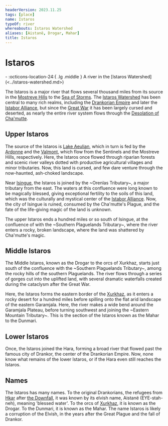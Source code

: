 ```yaml
---
headerVersion: 2023.11.25
tags: [place]
name: Istaros
typeOf: river
whereabouts: Istaros Watershed
aliases: [Aistanë, Drogar, Mahar]
title: Istaros
---
```

# Istaros
<div class="grid cards ext-narrow-margin ext-one-column" markdown>
-    :octicons-location-24:{ .lg .middle } A river in the [Istaros Watershed](<../istaros-watershed.md>)  
</div>


The Istaros is a major river that flows several thousand miles from its source in the [Mostreve Hills](<../../greater-sembara/mostreve-hills.md>) to the [Sea of Storms](<../../greater-dunmar/sea-of-storms.md>). The [Istaros Watershed](<../istaros-watershed.md>) has been central to many rich realms, including the [Drankorian Empire](<../../../history/drankorian-era/drankorian-empire.md>) and later the [Istabor Alliance](<../../../history/istabor-alliance.md>), but since the [Great War](<../../../events/1500s/great-war.md>) it has been largely cursed and deserted, as nearly the entire river system flows through the [Desolation of Cha'mutte](<../desolation-of-cha-mutte.md>). 
## Upper Istaros

The source of the Istaros is [Lake Aeulian](<./lake-aeulian.md>), which in turn is fed by the [Ardonne](<./ardonne.md>) and the [Valmont](<./valmont.md>), which flow from the Sentinels and the Mostreve Hills, respectively. Here, the Istaros once flowed through riparian forests and scenic river valleys dotted with productive agricultural villages and minor tributaries. Now, this land is cursed, and few dare venture through the now-haunted, ash-choked landscape. 

Near [Isingue](<../isingue.md>), the Istaros is joined by the ~Orenlas Tributary~, a major tributary from the east. The waters at this confluence were long known to be magically blessed, giving exceptional fertility to the soils of this land, which was the culturally and mystical center of the [Istabor Alliance](<../../../history/istabor-alliance.md>). Now, the city of Isingue is ruined, consumed by the Cha'mutte's Plague, and the fate of the life-giving magic of the land is unknown. 

The upper Istaros ends a hundred miles or so south of Isingue, at the confluence of with the ~Southern Plaguelands Tributary~, where the river enters a rocky, broken landscape, where the land was shattered by Cha'mutte's magic.


## Middle Istaros

The Middle Istaros, known as the Drogar to the orcs of Xurkhaz, starts just south of the confluence with the ~Southern Plaguelands Tributary~, among the rocky hills of the southern Plaguelands. The river flows through a series of gorges cut into the uplifted land, with several dramatic waterfalls created during the cataclysm after the Great War. 

Here, the Istaros forms the eastern border of the [Xurkhaz](<../xurkhaz/xurkhaz.md>), as it enters a rocky desert for a hundred miles before spilling onto the flat arid landscape of the eastern Garamjala. Here, the river makes a wide bend around the Garamjala Plateau, before turning southwest and joining the ~Eastern Mountain Tributary~. This is the section of the Istaros known as the Mahar to the Dunmari. 
## Lower Istaros

Once, the Istaros joined the Hara, forming a broad river that flowed past the famous city of Drankor, the center of the Drankorian Empire. Now, none know what remains of the lower Istaros, or if the Hara even still reaches the Istaros. 
## Names

The Istaros has many names. To the original Drankorians, the refugees from [Hkar](<../../../history/pre-downfall/hkar.md>) after [the Downfall](<../../../events/ancient/the-downfall.md>), it was known by its elvish name, Aistanë (EYE-stah-neh), meaning 'blessed water'. To the orcs of [Xurkhaz](<../xurkhaz/xurkhaz.md>), it is known as the Drogar. To the Dunmari, it is known as the Mahar. The name Istaros is likely a corruption of the Elvish, in the years after the Great Plague and the fall of Drankor.
